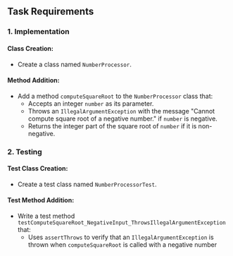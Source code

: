 ## Task Requirements

### 1. Implementation

#### Class Creation:
- Create a class named `NumberProcessor`.

#### Method Addition:
- Add a method `computeSquareRoot` to the `NumberProcessor` class that:
  - Accepts an integer `number` as its parameter.
  - Throws an `IllegalArgumentException` with the message "Cannot compute square root of a negative number." if `number` is negative.
  - Returns the integer part of the square root of `number` if it is non-negative.

### 2. Testing

#### Test Class Creation:
- Create a test class named `NumberProcessorTest`.

#### Test Method Addition:
- Write a test method `testComputeSquareRoot_NegativeInput_ThrowsIllegalArgumentException` that:
  - Uses `assertThrows` to verify that an `IllegalArgumentException` is thrown when `computeSquareRoot` is called with a negative number
